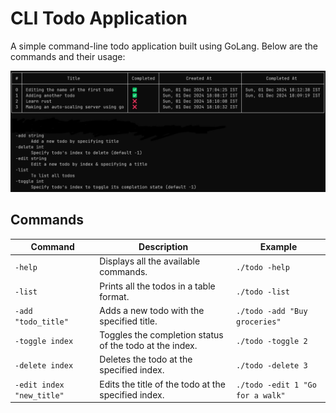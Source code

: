 # CLI Todo Application

A simple command-line todo application built using GoLang. Below are the commands and their usage:

![CLI Todo App Screenshot](Screenshot.jpg)

## Commands

| Command                 | Description                                           | Example                        |
|-------------------------|-------------------------------------------------------|--------------------------------|
| `-help`                | Displays all the available commands.                  | `./todo -help`                |
| `-list`                | Prints all the todos in a table format.               | `./todo -list`                |
| `-add "todo_title"`    | Adds a new todo with the specified title.             | `./todo -add "Buy groceries"` |
| `-toggle index`        | Toggles the completion status of the todo at the index.| `./todo -toggle 2`            |
| `-delete index`        | Deletes the todo at the specified index.              | `./todo -delete 3`            |
| `-edit index "new_title"` | Edits the title of the todo at the specified index.  | `./todo -edit 1 "Go for a walk"` |
